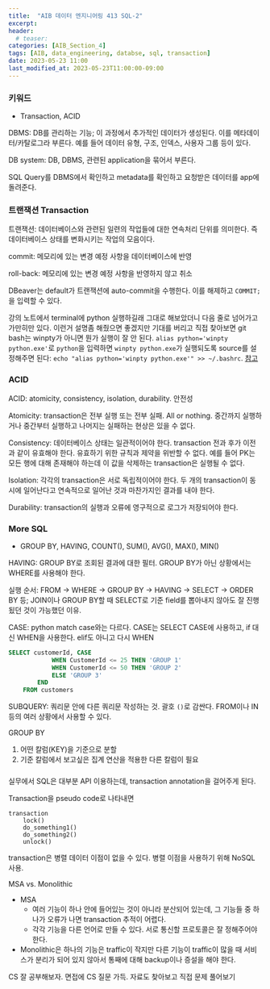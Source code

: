 ```yaml
---
title:  "AIB 데이터 엔지니어링 413 SQL-2"
excerpt:
header:
  # teaser:
categories: [AIB_Section_4]
tags: [AIB, data_engineering, databse, sql, transaction]
date: 2023-05-23 11:00
last_modified_at: 2023-05-23T11:00:00-09:00
---
```


### 키워드
- Transaction, ACID

DBMS: DB를 관리하는 기능; 이 과정에서 추가적인 데이터가 생성된다. 이를 메타데이터/카탈로그라 부른다. 예를 들어 데이터 유형, 구조, 인덱스, 사용자 그룹 등이 있다.

DB system: DB, DBMS, 관련된 application을 묶어서 부른다.

SQL Query를 DBMS에서 확인하고 metadata를 확인하고 요청받은 데이터를 app에 돌려준다.

### 트랜잭션 Transaction

트랜잭션: 데이터베이스와 관련된 일련의 작업들에 대한 연속처리 단위를 의미한다. 즉 데이터베이스 상태를 변화시키는 작업의 모음이다.

commit: 메모리에 있는 변경 예정 사항을 데이터베이스에 반영

roll-back: 메모리에 있는 변경 예정 사항을 반영하지 않고 취소

DBeaver는 default가 트랜잭션에 auto-commit을 수행한다. 이를 해제하고 `COMMIT;`을 입력할 수 있다.

강의 노트에서 terminal에 python 실행하길래 그대로 해보았더니 다음 줄로 넘어가고 가만히만 있다. 이런거 설명좀 해줬으면 좋겠지만 기대를 버리고 직접 찾아보면 git bash는 winpty가 아니면 뭔가 실행이 잘 안 된다. `alias python='winpty python.exe'`로 `python`을 입력하면 `winpty python.exe`가 실행되도록 source를 설정해주면 된다: `echo "alias python='winpty python.exe'" >> ~/.bashrc`. [참고](https://stackoverflow.com/a/36530750)

### ACID

ACID: atomicity, consistency, isolation, durability. 안전성

Atomicity: transaction은 전부 실행 또는 전부 실패. All or nothing. 중간까지 실행하거나 중간부터 실행하고 나머지는 실패하는 현상은 있을 수 없다.

Consistency: 데이터베이스 상태는 일관적이어야 한다. transaction 전과 후가 이전과 같이 유효해야 한다. 유효하기 위한 규칙과 제약을 위반할 수 없다. 예를 들어 PK는 모든 행에 대해 존재해야 하는데 이 값을 삭제하는 transaction은 실행될 수 없다.

Isolation: 각각의 transaction은 서로 독립적이어야 한다. 두 개의 transaction이 동시에 일어난다고 연속적으로 일어난 것과 마찬가지인 결과를 내야 한다.

Durability: transaction의 실행과 오류에 영구적으로 로그가 저장되어야 한다.

### More SQL
- GROUP BY, HAVING, COUNT(), SUM(), AVG(), MAX(), MIN()

HAVING: GROUP BY로 조회된 결과에 대한 필터. GROUP BY가 아닌 상황에서는 WHERE를 사용해야 한다.

실행 순서: FROM &rarr; WHERE &rarr; GROUP BY &rarr; HAVING &rarr; SELECT &rarr; ORDER BY 등; JOIN이나 GROUP BY할 때 SELECT로 기준 field를 뽑아내지 않아도 잘 진행됬던 것이 가능했던 이유.

CASE: python match case와는 다르다. CASE는 SELECT CASE에 사용하고, if 대신 WHEN을 사용한다. elif도 아니고 다시 WHEN
```sql
SELECT customerId, CASE
			WHEN CustomerId <= 25 THEN 'GROUP 1'
			WHEN CustomerId <= 50 THEN 'GROUP 2'
			ELSE 'GROUP 3'
		END
	FROM customers
```

SUBQUERY: 쿼리문 안에 다른 쿼리문 작성하는 것. 괄호 `()`로 감싼다. FROM이나 IN 등의 여러 상황에서 사용할 수 있다.

GROUP BY 
1. 어떤 칼럼(KEY)을 기준으로 분할
2. 기준 칼럼에서 보고싶은 집계 연산을 적용한 다른 칼럼이 필요

###

실무에서 SQL은 대부분 API 이용하는데, transaction annotation을 걸어주게 된다.

Transaction을 pseudo code로 나타내면
```
transaction
	lock()
	do_something1()
	do_something2()
	unlock()
```

transaction은 병렬 데이터 이점이 없을 수 있다. 병렬 이점을 사용하기 위해 NoSQL 사용.

MSA vs. Monolithic
- MSA
	- 여러 기능이 하나 안에 들어있는 것이 아니라 분산되어 있는데, 그 기능들 중 하나가 오류가 나면 transaction 추적이 어렵다.
	- 각각 기능을 다른 언어로 만들 수 있다. 서로 통신할 프로토콜은 잘 정해주어야 한다.
- Monolithic은 하나의 기능은 traffic이 작지만 다른 기능이 traffic이 많을 때 서비스가 분리가 되어 있지 않아서 통째에 대해 backup이나 증설을 해야 한다.

CS 잘 공부해보자. 면접에 CS 질문 가득. 자료도 찾아보고 직접 문제 풀어보기